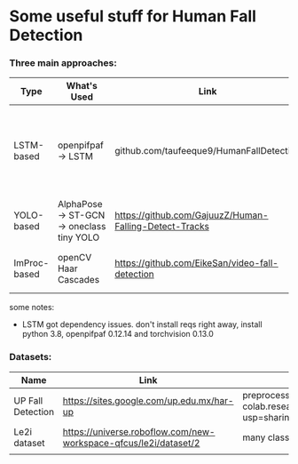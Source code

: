 # Some useful stuff for Human Fall Detection


### Three main approaches:

| Type         | What's Used                                 | Link                                                   | Additional Notes                                                       |
| ------------ | ------------------------------------------- | ------------------------------------------------------ | ---------------------------------------------------------------------- |
| LSTM-based   | openpifpaf -> LSTM                          | github.com/taufeeque9/HumanFallDetection               | code for a paper; multi-person, multi-camera, ligthweight (relatively) |
| YOLO-based   | AlphaPose -> ST-GCN -> oneclass tiny YOLO | https://github.com/GajuuzZ/Human-Falling-Detect-Tracks | weights not accessible                                                 |
| ImProc-based | openCV Haar Cascades                        | https://github.com/EikeSan/video-fall-detection        | super lightweight and super easy                                       |

some notes:

- LSTM got dependency issues. don't install reqs right away, install python 3.8, openpifpaf 0.12.14 and torchvision 0.13.0



### Datasets:

| Name              | Link                                                             | Additional Notes                                                                             |
| ----------------- | ---------------------------------------------------------------- | -------------------------------------------------------------------------------------------- |
| UP Fall Detection | https://sites.google.com/up.edu.mx/har-up                        | preprocessing: colab.research.google.com/drive/1PbzVZnwBzFK_CcMf5G3dFrjwKZgfK3Vy?usp=sharing |
| Le2i dataset      | https://universe.roboflow.com/new-workspace-qfcus/le2i/dataset/2 | many classes, 4 locations                                                                    |
|                   |                                                                  |                                                                                              |
